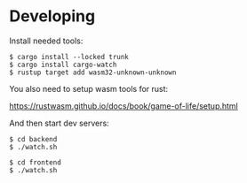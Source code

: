 # Developing

Install needed tools:

    $ cargo install --locked trunk
    $ cargo install cargo-watch
    $ rustup target add wasm32-unknown-unknown

You also need to setup wasm tools for rust:

https://rustwasm.github.io/docs/book/game-of-life/setup.html


And then start dev servers:

    $ cd backend
    $ ./watch.sh

    $ cd frontend
    $ ./watch.sh